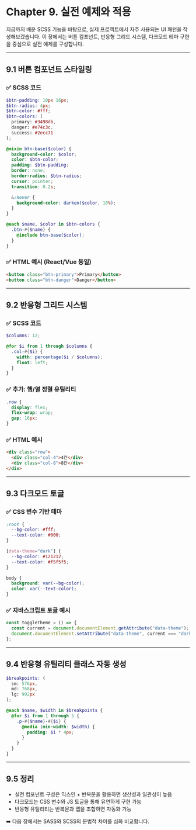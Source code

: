 # Chapter 9. 실전 예제와 적용

지금까지 배운 SCSS 기능을 바탕으로, 실제 프로젝트에서 자주 사용되는 UI 패턴을 작성해보겠습니다. 이 장에서는 버튼 컴포넌트, 반응형 그리드 시스템, 다크모드 테마 구현을 중심으로 실전 예제를 구성합니다.

---

## 9.1 버튼 컴포넌트 스타일링

### ✅ SCSS 코드
```scss
$btn-padding: 10px 16px;
$btn-radius: 4px;
$btn-color: #fff;
$btn-colors: (
  primary: #3498db,
  danger: #e74c3c,
  success: #2ecc71
);

@mixin btn-base($color) {
  background-color: $color;
  color: $btn-color;
  padding: $btn-padding;
  border: none;
  border-radius: $btn-radius;
  cursor: pointer;
  transition: 0.2s;

  &:hover {
    background-color: darken($color, 10%);
  }
}

@each $name, $color in $btn-colors {
  .btn-#{$name} {
    @include btn-base($color);
  }
}
```

### ✅ HTML 예시 (React/Vue 동일)
```html
<button class="btn-primary">Primary</button>
<button class="btn-danger">Danger</button>
```

---

## 9.2 반응형 그리드 시스템

### ✅ SCSS 코드
```scss
$columns: 12;

@for $i from 1 through $columns {
  .col-#{$i} {
    width: percentage($i / $columns);
    float: left;
  }
}
```

### ✅ 추가: 행/열 정렬 유틸리티
```scss
.row {
  display: flex;
  flex-wrap: wrap;
  gap: 16px;
}
```

### ✅ HTML 예시
```html
<div class="row">
  <div class="col-4">4칸</div>
  <div class="col-8">8칸</div>
</div>
```

---

## 9.3 다크모드 토글

### ✅ CSS 변수 기반 테마
```scss
:root {
  --bg-color: #fff;
  --text-color: #000;
}

[data-theme="dark"] {
  --bg-color: #121212;
  --text-color: #f5f5f5;
}

body {
  background: var(--bg-color);
  color: var(--text-color);
}
```

### ✅ 자바스크립트 토글 예시
```js
const toggleTheme = () => {
  const current = document.documentElement.getAttribute("data-theme");
  document.documentElement.setAttribute("data-theme", current === "dark" ? "light" : "dark");
};
```

---

## 9.4 반응형 유틸리티 클래스 자동 생성

```scss
$breakpoints: (
  sm: 576px,
  md: 768px,
  lg: 992px
);

@each $name, $width in $breakpoints {
  @for $i from 1 through 5 {
    .p-#{$name}-#{$i} {
      @media (min-width: $width) {
        padding: $i * 4px;
      }
    }
  }
}
```

---

## 9.5 정리

- 실전 컴포넌트 구성은 믹스인 + 반복문을 활용하면 생산성과 일관성이 높음
- 다크모드는 CSS 변수와 JS 토글을 통해 유연하게 구현 가능
- 반응형 유틸리티는 반복문과 맵을 조합하면 자동화 가능

➡️ 다음 장에서는 SASS와 SCSS의 문법적 차이를 심화 비교합니다.